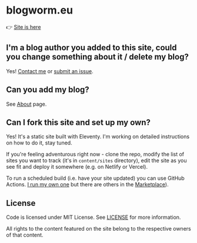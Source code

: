 # blogworm.eu

👉 [Site is here](https://blogworm.eu/)

## I'm a blog author you added to this site, could you change something about it / delete my blog?

Yes! [Contact me](https://lukaszwojcik.net/contact/) or [submit an issue](https://github.com/lwojcik/blogworm.eu/issues/new).

## Can you add my blog?

See [About](https://blogworm.eu/about/) page.

## Can I fork this site and set up my own?

Yes! It's a static site built with Eleventy. I'm working on detailed instructions on how to do it, stay tuned.

If you're feeling adventurous right now - clone the repo, modify the list of sites you want to track (it's in `content/sites` directory), edit the site as you see fit and deploy it somewhere (e.g. on Netlify or Vercel).

To run a scheduled build (i.e. have your site updated) you can use GitHub Actions. [I run my own one](https://github.com/lwojcik/github-action-deploy-static-site) but there are others in the [Marketplace](github.com/marketplace?type=actions)).

## License

Code is licensed under MIT License. See [LICENSE](./LICENSE) for more information.

All rights to the content featured on the site belong to the respective owners of that content.
